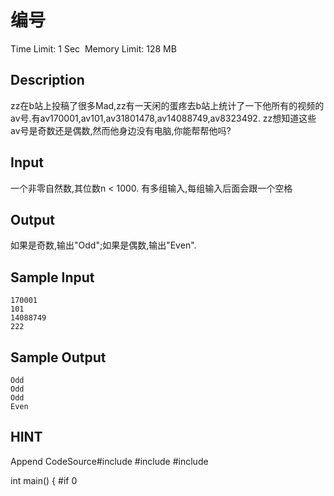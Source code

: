 # 编号
Time Limit: 1 Sec  Memory Limit: 128 MB


## Description
zz在b站上投稿了很多Mad,zz有一天闲的蛋疼去b站上统计了一下他所有的视频的av号.有av170001,av101,av31801478,av14088749,av8323492.
zz想知道这些av号是奇数还是偶数,然而他身边没有电脑,你能帮帮他吗?


## Input
一个非零自然数,其位数n < 1000.
有多组输入,每组输入后面会跟一个空格

## Output
如果是奇数,输出"Odd";如果是偶数,输出"Even".

## Sample Input
```
170001 
101 
14088749 
222 
```
## Sample Output
```
Odd
Odd
Odd
Even
```

## HINT
Append CodeSource#include 
#include 
#include 

int main()
{
#if 0